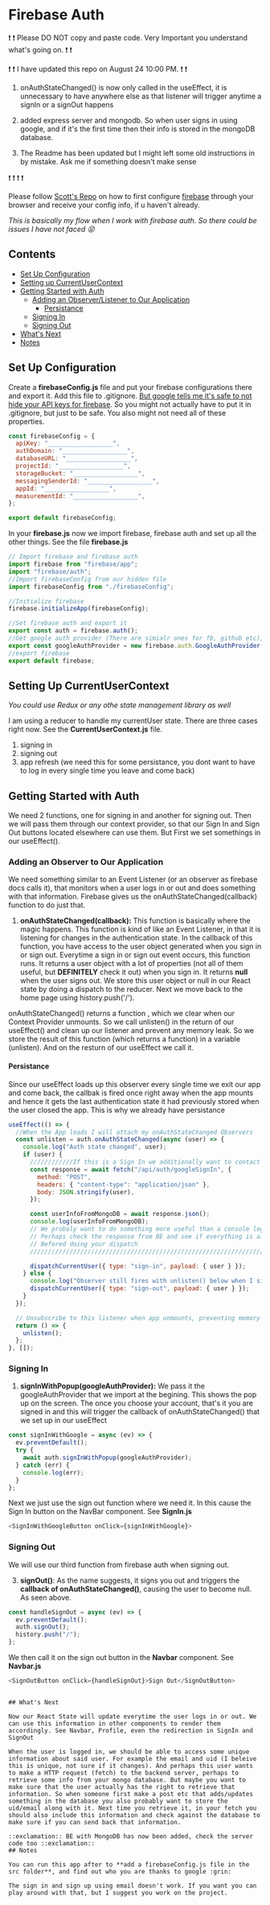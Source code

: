 # Firebase Auth

:exclamation: :exclamation: Please DO NOT copy and paste code. Very Important you understand what's going on. :exclamation: :exclamation:

:exclamation: :exclamation: I have updated this repo on August 24 10:00 PM. :exclamation: :exclamation:

1.  onAuthStateChanged() is now only called in the useEffect, it is unnecessary to have anywhere else as that listener will trigger anytime a signIn or a signOut happens

2.  added express server and mongodb. So when user signs in using google, and if it's the first time then their info is stored in the mongoDB database.

3.  The Readme has been updated but I might left some old instructions in by mistake. Ask me if something doesn't make sense

:exclamation: :exclamation: :exclamation: :exclamation:

Please follow [Scott's Repo](https://github.com/cb-i-4/m6-3-dbs--firebase) on how to first configure [firebase](https://firebase.google.com/) through your browser and receive your config info, if u haven't already.

_This is basically my flow when I work with firebase auth. So there could be issues I have not faced :stuck_out_tongue_closed_eyes:_

## Contents

- [Set Up Configuration](#Set-Up-Configuration)
- [Setting up CurrentUserContext](#Setting-Up-CurrentUserContext)
- [Getting Started with Auth](#Getting-Started-with-Auth)
  - [Adding an Observer/Listener to Our Application](#Adding-an-Observerto-Our-Application)
    - [Persistance](#Persistance)
  - [Signing In](#Signing-In)
  - [Signing Out](#Signing-Out)
- [What's Next](#What's-Next)
- [Notes](#Notes)

## Set Up Configuration

Create a **firebaseConfig.js** file and put your firebase configurations there and export it. Add this file to .gitignore. [But google tells me it's safe to not hide your API keys for firebase](https://stackoverflow.com/questions/37482366/is-it-safe-to-expose-firebase-apikey-to-the-public). So you might not actually have to put it in .gitignore, but just to be safe. You also might not need all of these properties.

```javascript
const firebaseConfig = {
  apiKey: "__________________",
  authDomain: "__________________",
  databaseURL: "__________________",
  projectId: "__________________",
  storageBucket: "__________________",
  messagingSenderId: "__________________",
  appId: "__________________",
  measurementId: "__________________",
};

export default firebaseConfig;
```

In your **firebase.js** now we import firebase, firebase auth and set up all the other things. See the file **firebase.js**

```javascript
// Import firebase and firebase auth
import firebase from "firebase/app";
import "firebase/auth";
//Import firebaseConfig from our hidden file
import firebaseConfig from "./firebaseConfig";

//Initialize firebase
firebase.initializeApp(firebaseConfig);

//Set firebase auth and export it
export const auth = firebase.auth();
//Get google auth provider (There are simialr ones for fb, github etc), export it
export const googleAuthProvider = new firebase.auth.GoogleAuthProvider();
//export firebase
export default firebase;
```

## Setting Up CurrentUserContext

_You could use Redux or any othe state management library as well_

I am using a reducer to handle my currentUser state. There are three cases right now.
See the **CurrentUserContext.js** file.

1. signing in
2. signing out
3. app refresh (we need this for some persistance, you dont want to have to log in every single time you leave and come back)

## Getting Started with Auth

We need 2 functions, one for signing in and another for signing out. Then we will pass them through our context provider, so that our Sign In and Sign Out buttons located elsewhere can use them. But First we set somethings in our useEffect().

### Adding an Observer to Our Application

We need something similar to an Event Listener (or an observer as firebase docs calls it), that monitors when a user logs in or out and does something with that information. Firebase gives us the onAuthStateChanged(callback) function to do just that.

1. **onAuthStateChanged(callback):** This function is basically where the magic happens. This function is kind of like an Event Listener, in that it is listening for changes in the authentication state. In the callback of this function, you have access to the user object generated when you sign in or sign out. Everytime a sign in or sign out event occurs, this function runs. It returns a user object with a lot of properties (not all of them useful, but **DEFINITELY** check it out) when you sign in. It returns **null** when the user signs out. We store this user object or null in our React state by doing a dispatch to the reducer. Next we move back to the home page using history.push('/').

onAuthStateChanged() returns a function , which we clear when our Context Provider unmounts. So we call unlisten() in the return of our useEffect() and clean up our listener and prevent any memory leak. So we store the result of this function (which returns a function) in a variable (unlisten). And on the resturn of our useEffect we call it.

#### Persistance

Since our useEffect loads up this observer every single time we exit our app and come back, the callbak is fired once right away when the app mounts and hence it gets the last authentication state it had previously stored when the user closed the app. This is why we already have persistance

```javascript
useEffect(() => {
  //When the App loads I will attach my onAuthStateChanged Observers
  const unlisten = auth.onAuthStateChanged(async (user) => {
    console.log("Auth state changed", user);
    if (user) {
      ////////////If this is a Sign In we additionally want to contact our BE server//////////
      const response = await fetch("/api/auth/googleSignIn", {
        method: "POST",
        headers: { "content-type": "application/json" },
        body: JSON.stringify(user),
      });

      const userInfoFromMongoDB = await response.json();
      console.log(userInfoFromMongoDB);
      // We probaly want to do something more useful than a console log,
      // Perhaps check the response from BE and see if everything is all right
      // Befored doing your dispatch
      ////////////////////////////////////////////////////////////////////////

      dispatchCurrentUser({ type: "sign-in", payload: { user } });
    } else {
      console.log("Observer still fires with unlisten() below when I sign out");
      dispatchCurrentUser({ type: "sign-out", payload: { user } });
    }
  });

  // Unsubscribe to this listener when app unmounts, preventing memory leaks
  return () => {
    unlisten();
  };
}, []);
```

### Signing In

1. **signInWithPopup(googleAuthProvider):** We pass it the googleAuthProvider that we import at the begining. This shows the pop up on the screen. The once you choose your account, that's it you are signed in and this will trigger the callback of onAuthStateChanged() that we set up in our useEffect

```javascript
const signInWithGoogle = async (ev) => {
  ev.preventDefault();
  try {
    await auth.signInWithPopup(googleAuthProvider);
  } catch (err) {
    console.log(err);
  }
};
```

Next we just use the sign out function where we need it. In this cause the Sign In button on the NavBar component. See **SignIn.js**

```javascript
<SignInWithGoogleButton onClick={signInWithGoogle}>
```

### Signing Out

We will use our third function from firebase auth when signing out.

3. **signOut()**: As the name suggests, it signs you out and triggers the **callback of onAuthStateChanged()**, causing the user to become null. As seen above.

```javascript
const handleSignOut = async (ev) => {
  ev.preventDefault();
  auth.signOut();
  history.push("/");
};
```

We then call it on the sign out button in the **Navbar** component. See **Navbar.js**

```javascript
<SignOutButton onClick={handleSignOut}>Sign Out</SignOutButton>
```

```

## What's Next

Now our React State will update everytime the user logs in or out. We can use this information in other components to render them accordingly. See Navbar, Profile, even the redirection in SignIn and SignOut

When the user is logged in, we should be able to access some unique information about said user. For example the email and uid (I beleive this is unique, not sure if it changes). And perhaps this user wants to make a HTTP request (fetch) to the backend server, perhaps to retrieve some info from your mongo database. But maybe you want to make sure that the user actually has the right to retrieve that information. So when someone first make a post etc that adds/updates something in the database you also probably want to store the uid/email along with it. Next time you retrieve it, in your fetch you should also include this information and check against the database to make sure if you can send back that information.

::exclamation:: BE with MongoDB has now been added, check the server code too ::exclamation::
## Notes

You can run this app after to **add a firebaseConfig.js file in the src folder**, and find out who you are thanks to google :grin:

The sign in and sign up using email doesn't work. If you want you can play around with that, but I suggest you work on the project.
```
